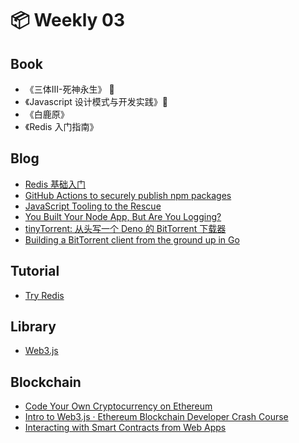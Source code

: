# 📦 Weekly 03

## Book

* 《三体III-死神永生》 💯
* 《Javascript 设计模式与开发实践》💯
* 《白鹿原》
* 《Redis 入门指南》

## Blog

* [Redis 基础入门](https://www.nodejs.red/#/database/redis)
* [GitHub Actions to securely publish npm packages](https://snyk.io/blog/github-actions-to-securely-publish-npm-packages/)
* [JavaScript Tooling to the Rescue](https://livecodestream.dev/post/2020-11-08-javascript-tooling-to-the-rescue/)
* [You Built Your Node App, But Are You Logging?](https://livecodestream.dev/post/2020-09-14-you-built-your-node-app-but-are-you-logging/)
* [tinyTorrent: 从头写一个 Deno 的 BitTorrent 下载器](https://cjting.me/2020/10/31/tinytorrent-a-deno-bt-downloader/)
* [Building a BitTorrent client from the ground up in Go](https://blog.jse.li/posts/torrent/)


## Tutorial

* [Try Redis](https://try.redis.io/)

## Library

* [Web3.js](https://web3js.readthedocs.io/en/1.0/)

## Blockchain

* [Code Your Own Cryptocurrency on Ethereum](https://www.dappuniversity.com/articles/code-your-own-cryptocurrency-on-ethereum)
* [Intro to Web3.js · Ethereum Blockchain Developer Crash Course](https://www.dappuniversity.com/articles/web3-js-intro)
* [Interacting with Smart Contracts from Web Apps](https://livecodestream.dev/post/2020-11-07-interacting-with-smart-contracts-from-web-apps/)
